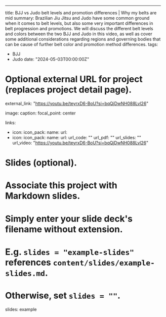 ---
title: BJJ vs Judo belt levels and promotion differences | Why my belts are mid
summary: Brazilian Jiu Jitsu and Judo have some common ground when it comes to belt levels, but also some very important differences in belt progression and promotions. We will discuss the different belt levels and colors between the two BJJ and Judo in this video, as well as cover some additional considerations regarding regions and governing bodies that can be cause of further belt color and promotion method differences. 
tags:
- BJJ
- Judo
date: "2024-05-03T00:00:00Z"

# Optional external URL for project (replaces project detail page).
external_link: "https://youtu.be/teyrxD6-BoU?si=bqQjDwNH088Lvl26"

image:
  caption: 
  focal_point: center

links:
- icon: 
  icon_pack: 
  name: 
  url: 
- icon: 
  icon_pack: 
  name: 
  url: 
url_code: ""
url_pdf: ""
url_slides: ""
url_video: "https://youtu.be/teyrxD6-BoU?si=bqQjDwNH088Lvl26"

# Slides (optional).
#   Associate this project with Markdown slides.
#   Simply enter your slide deck's filename without extension.
#   E.g. `slides = "example-slides"` references `content/slides/example-slides.md`.
#   Otherwise, set `slides = ""`.
slides: example
